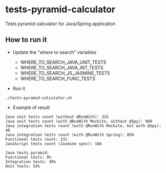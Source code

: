# tests-pyramid-calculator

Tests pyramid calculator for Java/Spring application

## How to run it

* Update the "where to search" variables
  * WHERE_TO_SEARCH_JAVA_UNIT_TESTS
  * WHERE_TO_SEARCH_JAVA_INT_TESTS
  * WHERE_TO_SEARCH_JS_JASMINE_TESTS
  * WHERE_TO_SEARCH_FUNC_TESTS

* Run it

```
./tests-pyramid-calculator.sh
```

* Example of result

```
Java unit tests count (without @RunWith): 315
Java unit tests count (with @RunWith Mockito, without @Spy): 989
Java integration tests count (with @RunWith Mockito, but with @Spy): 48
Java integration tests count (with @RunWith Spring): 850
Functional tests count: 231
JavaScript tests count (Jasmine spec): 166

Java tests pyramid:
Functional tests: 9%
Integration tests: 36%
Unit tests: 53%
```
